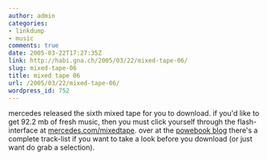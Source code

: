 ```yaml
---
author: admin
categories:
- linkdump
- music
comments: true
date: 2005-03-22T17:27:35Z
link: http://habi.gna.ch/2005/03/22/mixed-tape-06/
slug: mixed-tape-06
title: mixed tape 06
url: /2005/03/22/mixed-tape-06/
wordpress_id: 752
---
```


mercedes released the sixth mixed tape for you to download. if you'd like to get 92.2 mb of fresh music, then you must click yourself through the flash-interface at [mercedes.com/mixedtape](http://www.mercedes-benz.com/mixedtape). over at the [powebook blog](http://powerbook.blogger.de/stories/243373/) there's a complete track-list if you want to take a look before you download (or just want do grab a selection).

